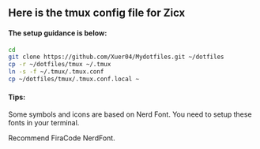 ## Here is the tmux config file for Zicx
#### The setup guidance is below:
```bash
cd
git clone https://github.com/Xuer04/Mydotfiles.git ~/dotfiles 
cp -r ~/dotfiles/tmux ~/.tmux
ln -s -f ~/.tmux/.tmux.conf
cp ~/dotfiles/tmux/.tmux.conf.local ~
```

#### Tips:
Some symbols and icons are based on Nerd Font. You need to setup these fonts in your terminal.

Recommend FiraCode NerdFont.
